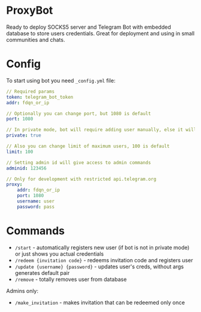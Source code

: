 # ProxyBot
Ready to deploy SOCKS5 server and Telegram Bot with embedded database to store users credentials. Great for deployment and using in small communities and chats.

# Config
To start using bot you need `_config.yml` file:
```yaml
// Required params
token: telegram_bot_token
addr: fdqn_or_ip

// Optionally you can change port, but 1080 is default
port: 1080

// In private mode, bot will require adding user manually, else it will just register anyone automatically
private: true

// Also you can change limit of maximum users, 100 is default
limit: 100

// Setting admin id will give access to admin commands
adminid: 123456

// Only for development with restricted api.telegram.org
proxy:
    addr: fdqn_or_ip
    port: 1080
    username: user
    password: pass
```

# Commands
* `/start` - automatically registers new user (if bot is not in private mode) or just shows you actual credentials
* `/redeem {invitation code}` - redeems invitation code and registers user
* `/update {username} {password}` - updates user's creds, without args generates default pair
* `/remove` - totally removes user from database

Admins only:
* `/make_invitation` - makes invitation that can be redeemed only once
